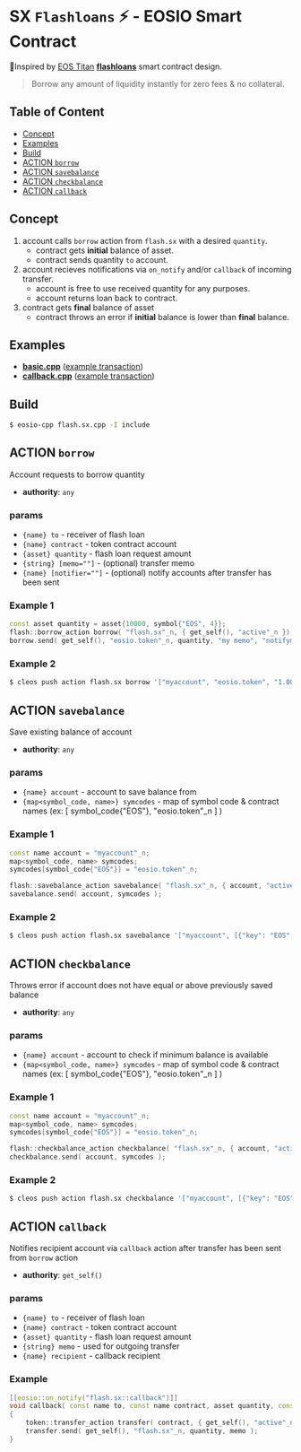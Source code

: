 # SX `Flashloans` ⚡️ - EOSIO Smart Contract

🙏Inspired by [EOS Titan](http://eostitan.com) **[flashloans](https://github.com/CryptoMechanics/flashloans)** smart contract design.

> Borrow any amount of liquidity instantly for zero fees & no collateral.

## Table of Content

- [Concept](#concept)
- [Examples](#examples)
- [Build](#build)
- [ACTION `borrow`](#action-borrow)
- [ACTION `savebalance`](#action-savebalance)
- [ACTION `checkbalance`](#action-checkbalance)
- [ACTION `callback`](#action-callback)

## Concept

1. account calls `borrow` action from `flash.sx` with a desired `quantity`.
    - contract gets **initial** balance of asset.
    - contract sends quantity `to` account.
2. account recieves notifications via `on_notify` and/or `callback` of incoming transfer.
    - account is free to use received quantity for any purposes.
    - account returns loan back to contract.
3. contract gets **final** balance of asset
    - contract throws an error if **initial** balance is lower than **final** balance.

## Examples

- [**basic.cpp**](/examples/basic.sx.cpp) ([example transaction](https://eosq.app/tx/6cf07056153122ea994770ff1205adf10b23597cdeee9f85d34e844e4ede8f4e))
- [**callback.cpp**](/examples/callback.sx.cpp) ([example transaction](https://eosq.app/tx/8c4e0186ed34af344d30b89b55f3e2a93fdef26fde9f9675e33e3ce0fbaf58cc))

## Build

```bash
$ eosio-cpp flash.sx.cpp -I include
```

## ACTION `borrow`

Account requests to borrow quantity

- **authority**: `any`

### params

- `{name} to` - receiver of flash loan
- `{name} contract` - token contract account
- `{asset} quantity` - flash loan request amount
- `{string} [memo=""]` - (optional) transfer memo
- `{name} [notifier=""]` - (optional) notify accounts after transfer has been sent

### Example 1

```c++
const asset quantity = asset{10000, symbol{"EOS", 4}};
flash::borrow_action borrow( "flash.sx"_n, { get_self(), "active"_n });
borrow.send( get_self(), "eosio.token"_n, quantity, "my memo", "notifyme" );
```

### Example 2

```bash
$ cleos push action flash.sx borrow '["myaccount", "eosio.token", "1.0000 EOS", "my memo", "notifyme"]' -p myaccount
```

## ACTION `savebalance`

Save existing balance of account

- **authority**: `any`

### params

- `{name} account` - account to save balance from
- `{map<symbol_code, name>} symcodes` - map of symbol code & contract names (ex: [ symbol_code{"EOS"}, "eosio.token"_n ] )

### Example 1

```c++
const name account = "myaccount"_n;
map<symbol_code, name> symcodes;
symcodes[symbol_code{"EOS"}] = "eosio.token"_n;

flash::savebalance_action savebalance( "flash.sx"_n, { account, "active"_n });
savebalance.send( account, symcodes );
```

### Example 2

```bash
$ cleos push action flash.sx savebalance '["myaccount", [{"key": "EOS", "value": "eosio.token"}]]' -p myaccount
```

## ACTION `checkbalance`

Throws error if account does not have equal or above previously saved balance

- **authority**: `any`

### params

- `{name} account` - account to check if minimum balance is available
- `{map<symbol_code, name>} symcodes` - map of symbol code & contract names (ex: [ symbol_code{"EOS"}, "eosio.token"_n ] )

### Example 1

```c++
const name account = "myaccount"_n;
map<symbol_code, name> symcodes;
symcodes[symbol_code{"EOS"}] = "eosio.token"_n;

flash::checkbalance_action checkbalance( "flash.sx"_n, { account, "active"_n });
checkbalance.send( account, symcodes );
```

### Example 2

```bash
$ cleos push action flash.sx checkbalance '["myaccount", [{"key": "EOS", "value": "eosio.token"}]]' -p myaccount
```

## ACTION `callback`

Notifies recipient account via `callback` action after transfer has been sent from `borrow` action

- **authority**: `get_self()`

### params

- `{name} to` - receiver of flash loan
- `{name} contract` - token contract account
- `{asset} quantity` - flash loan request amount
- `{string} memo` - used for outgoing transfer
- `{name} recipient` - callback recipient

### Example

```c++
[[eosio::on_notify("flash.sx::callback")]]
void callback( const name to, const name contract, asset quantity, const string memo, const name recipient )
{
    token::transfer_action transfer( contract, { get_self(), "active"_n });
    transfer.send( get_self(), "flash.sx"_n, quantity, memo );
}
```
